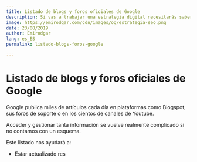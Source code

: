 ```yaml
---
title: Listado de blogs y foros oficiales de Google
description: Si vas a trabajar una estrategia digital necesitarás saber dónde encontrar toda la información relacionada con Google
image: https://emirodgar.com/cdn/images/og/estrategia-seo.png
date: 23/08/2019
author: Emirodgar
lang: es_ES
permalink: listado-blogs-foros-google

---
```


# Listado de blogs y foros oficiales de Google

Google publica miles de artículos cada día en plataformas como Blogspot, sus foros de soporte o en los cientos de canales de Youtube. 

Acceder y gestionar tanta información se vuelve realmente complicado si no contamos con un esquema.

Este listado nos ayudará a:

 - Estar actualizado res

<!--stackedit_data:
eyJoaXN0b3J5IjpbMTQ5NzUyNTY1NF19
-->